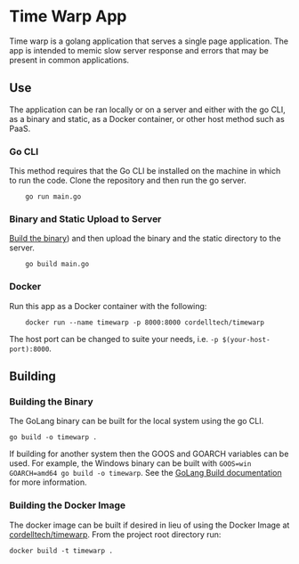 # Time Warp App

Time warp is a golang application that serves a single page application. The app is intended to memic slow server response and errors that may be present in common applications.

## Use

The application can be ran locally or on a server and either with the go CLI, as a binary and static, as a Docker container, or other host method such as PaaS.

### Go CLI

This method requires that the Go CLI be installed on the machine in which to run the code. Clone the repository and then run the go server.

``` shell
    go run main.go
```

### Binary and Static Upload to Server

[Build the binary](#Building-the-Binary)) and then upload the binary and the static directory to the server.

``` shell
    go build main.go
```

### Docker

Run this app as a Docker container with the following:

``` shell
    docker run --name timewarp -p 8000:8000 cordelltech/timewarp
```

The host port can be changed to suite your needs, i.e. `-p $(your-host-port):8000`.

## Building

### Building the Binary

The GoLang binary can be built for the local system using the go CLI.

``` shell
go build -o timewarp .
```

If building for another system then the GOOS and GOARCH variables can be used. For example, the Windows binary can be built with `GOOS=win GOARCH=amd64 go build -o timewarp`. See the  [GoLang Build documentation](https://golang.org/pkg/go/build/) for more information.

### Building the Docker Image

The docker image can be built if desired in lieu of using the Docker Image at [cordelltech/timewarp](https://hub.docker.com/r/cordelltech/timewarp). From the project root directory run:

``` shell
docker build -t timewarp .
```
